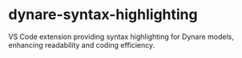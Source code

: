 # dynare-syntax-highlighting
VS Code extension providing syntax highlighting for Dynare models, enhancing readability and coding efficiency.
